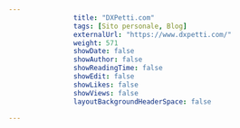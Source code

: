 ---
                title: "DXPetti.com"
                tags: [Sito personale, Blog]
                externalUrl: "https://www.dxpetti.com/"
                weight: 571
                showDate: false
                showAuthor: false
                showReadingTime: false
                showEdit: false
                showLikes: false
                showViews: false
                layoutBackgroundHeaderSpace: false
                ---

